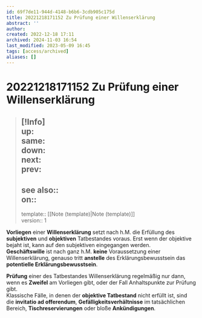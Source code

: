 ```yaml
---
id: 69f7de11-944d-4148-b6b6-3cdb905c175d
title: 20221218171152 Zu Prüfung einer Willenserklärung
abstract: ''
author: 
created: 2022-12-18 17:11
archived: 2024-11-03 16:54
last_modified: 2023-05-09 16:45
tags: [access/archived]
aliases: []
---
```


# 20221218171152 Zu Prüfung einer Willenserklärung

> [!Info]  
> up:  
> same:  
> down:  
> next:  
> prev: 
> ---  
> see also::  
> on:: 
> ---
> template:: [[Note (template)|Note (template)]]  
> version:: 1

**Vorliegen** einer **Willenserklärung** setzt nach h.M. die Erfüllung des **subjektiven** und **objektiven** Tatbestandes voraus. Erst wenn der objektive bejaht ist, kann auf den subjektiven eingegangen werden.  
**Geschäftswille** ist nach ganz h.M. **keine** Voraussetzung einer Willenserklärung, genauso tritt **anstelle** des Erklärungsbewusstsein das **potentielle Erklärungsbewusstsein**. 

**Prüfung** einer des Tatbestandes Willenserklärung regelmäßig nur dann, wenn es **Zweifel** am Vorliegen gibt, oder der Fall Anhaltspunkte zur Prüfung gibt.  
Klassische Fälle, in denen der **objektive Tatbestand** nicht erfüllt ist, sind  
die **invitatio ad offerendum**, **Gefälligkeitsverhältnisse** im tatsächlichen Bereich, **Tischreservierungen** oder bloße **Ankündigungen**.
